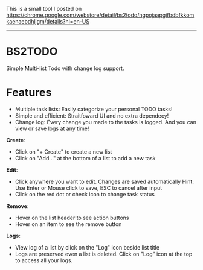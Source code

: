 This is a small tool I posted on https://chrome.google.com/webstore/detail/bs2todo/ngpojaapgifbdbfkkomkaenaebdhljgm/details?hl=en-US

-------------------

BS2TODO
=======

Simple Multi-list Todo with change log support.

Features
========

* Multiple task lists: Easily categorize your personal TODO tasks!
* Simple and efficient: Straitfoward UI and no extra dependecy! 
* Change log: Every change you made to the tasks is logged. And you can view or save logs at any time!

**Create**:

* Click on "+ Create" to create a new list
* Click on "Add..." at the bottom of a list to add a new task

**Edit**:

* Click anywhere you want to edit. Changes are saved automatically
  Hint: Use Enter or Mouse click to save, ESC to cancel after input
* Click on the red dot or check icon to change task status

**Remove**:

* Hover on the list header to see action buttons
* Hover on an item to see the remove button

**Logs**:

* View log of a list by click on the "Log" icon beside list title
* Logs are preserved even a list is deleted. Click on "Log" icon at the top to access all your logs.
